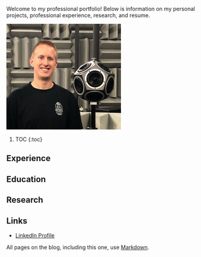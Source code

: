 Welcome to my professional portfolio! Below is information on my personal projects, professional experience, research, and resume.

![Headshot](images/RyanMiller2.jpg)

1. TOC
{:toc}

## Experience

## Education

## Research

## Links
* [LinkedIn Profile](https://www.linkedin.com/in/ryan-miller-1aa8355a/)


 All pages on the blog, including this one, use [Markdown](https://guides.github.com/features/mastering-markdown/).



